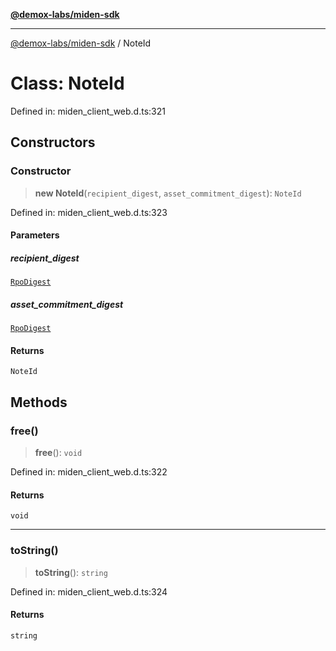 [**@demox-labs/miden-sdk**](../README.md)

***

[@demox-labs/miden-sdk](../README.md) / NoteId

# Class: NoteId

Defined in: miden\_client\_web.d.ts:321

## Constructors

### Constructor

> **new NoteId**(`recipient_digest`, `asset_commitment_digest`): `NoteId`

Defined in: miden\_client\_web.d.ts:323

#### Parameters

##### recipient\_digest

[`RpoDigest`](RpoDigest.md)

##### asset\_commitment\_digest

[`RpoDigest`](RpoDigest.md)

#### Returns

`NoteId`

## Methods

### free()

> **free**(): `void`

Defined in: miden\_client\_web.d.ts:322

#### Returns

`void`

***

### toString()

> **toString**(): `string`

Defined in: miden\_client\_web.d.ts:324

#### Returns

`string`
